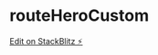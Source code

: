 # routeHeroCustom

[Edit on StackBlitz ⚡️](https://stackblitz.com/edit/display-external-html-into-angular-oacyxe)